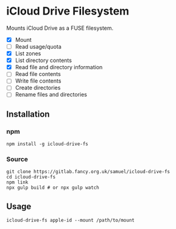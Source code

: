 iCloud Drive Filesystem
===

Mounts iCloud Drive as a FUSE filesystem.

- [x] Mount
- [ ] Read usage/quota
- [x] List zones
- [x] List directory contents
- [x] Read file and directory information
- [ ] Read file contents
- [ ] Write file contents
- [ ] Create directories
- [ ] Rename files and directories

Installation
---

### npm

```
npm install -g icloud-drive-fs
```

### Source

```
git clone https://gitlab.fancy.org.uk/samuel/icloud-drive-fs
cd icloud-drive-fs
npm link
npx gulp build # or npx gulp watch
```

Usage
---

```
icloud-drive-fs apple-id --mount /path/to/mount
```
